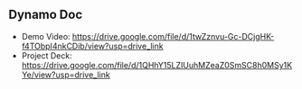 ## Dynamo Doc

- Demo Video: https://drive.google.com/file/d/1twZznvu-Gc-DCjgHK-f4TObpI4nkCDib/view?usp=drive_link
- Project Deck: https://drive.google.com/file/d/1QHhY15LZIUuhMZeaZ0SmSC8h0MSy1KYe/view?usp=drive_link


